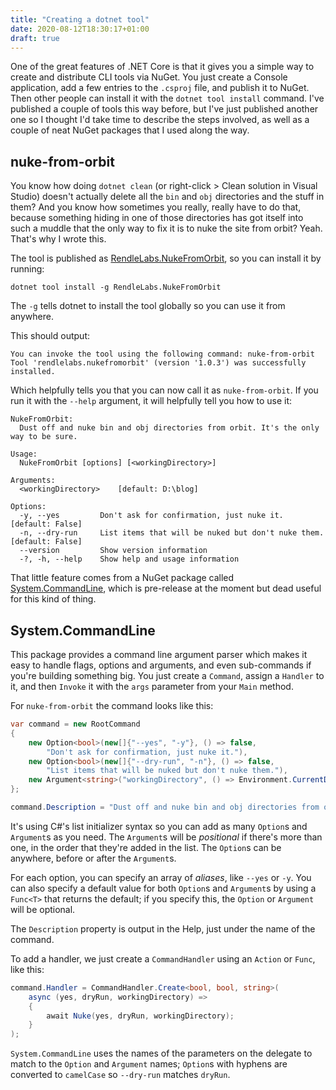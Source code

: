 ```yaml
---
title: "Creating a dotnet tool"
date: 2020-08-12T18:30:17+01:00
draft: true
---
```


One of the great features of .NET Core is that it gives you a simple
way to create and distribute CLI tools via NuGet. You just create a Console
application, add a few entries to the `.csproj` file, and publish it to
NuGet. Then other people can install it with the `dotnet tool install`
command. I've published a couple of tools this way before, but I've just
published another one so I thought I'd take time to describe the steps
involved, as well as a couple of neat NuGet packages that I used along
the way.

## nuke-from-orbit

You know how doing `dotnet clean` (or right-click > Clean solution in Visual Studio)
doesn't actually delete all the `bin` and `obj` directories and the stuff in them?
And you know how sometimes you really, really have to do that, because something
hiding in one of those directories has got itself into such a muddle that the only
way to fix it is to nuke the site from orbit? Yeah. That's why I wrote this.

The tool is published as [RendleLabs.NukeFromOrbit](https://www.nuget.org/packages/RendleLabs.NukeFromOrbit/),
so you can install it by running:

```shell
dotnet tool install -g RendleLabs.NukeFromOrbit
```

The `-g` tells dotnet to install the tool globally so you can use it from anywhere.

This should output:

```text
You can invoke the tool using the following command: nuke-from-orbit
Tool 'rendlelabs.nukefromorbit' (version '1.0.3') was successfully installed.
```

Which helpfully tells you that you can now call it as `nuke-from-orbit`. If you run it
with the `--help` argument, it will helpfully tell you how to use it:

```text
NukeFromOrbit:
  Dust off and nuke bin and obj directories from orbit. It's the only way to be sure.

Usage:
  NukeFromOrbit [options] [<workingDirectory>]

Arguments:
  <workingDirectory>    [default: D:\blog]

Options:
  -y, --yes         Don't ask for confirmation, just nuke it. [default: False]
  -n, --dry-run     List items that will be nuked but don't nuke them. [default: False]
  --version         Show version information
  -?, -h, --help    Show help and usage information
```

That little feature comes from a NuGet package called
[System.CommandLine](https://www.nuget.org/packages/System.CommandLine),
which is pre-release at the moment but dead useful for this kind of thing.

## System.CommandLine

This package provides a command line argument parser which makes it easy to handle
flags, options and arguments, and even sub-commands if you're building something big.
You just create a `Command`, assign a `Handler` to it, and then `Invoke` it with
the `args` parameter from your `Main` method.

For `nuke-from-orbit` the command looks like this:

```csharp
var command = new RootCommand
{
    new Option<bool>(new[]{"--yes", "-y"}, () => false,
        "Don't ask for confirmation, just nuke it."),
    new Option<bool>(new[]{"--dry-run", "-n"}, () => false,
        "List items that will be nuked but don't nuke them."),
    new Argument<string>("workingDirectory", () => Environment.CurrentDirectory)
};

command.Description = "Dust off and nuke bin and obj directories from orbit. It's the only way to be sure.";
```

It's using C#'s list initializer syntax so you can add as many `Option`s and `Argument`s
as you need. The `Argument`s will be *positional* if there's more than one, in the order
that they're added in the list. The `Option`s can be anywhere, before or after the
`Argument`s.

For each option, you can specify an array of *aliases*, like `--yes` or `-y`. You can
also specify a default value for both `Option`s and `Argument`s by using a `Func<T>`
that returns the default; if you specify this, the `Option` or `Argument` will be
optional.

The `Description` property is output in the Help, just under the name of the command.

To add a handler, we just create a `CommandHandler` using an `Action` or `Func`, like this:

```csharp
command.Handler = CommandHandler.Create<bool, bool, string>(
    async (yes, dryRun, workingDirectory) =>
    {
        await Nuke(yes, dryRun, workingDirectory);
    }
);
```

`System.CommandLine` uses the names of the parameters on the delegate to match to the
`Option` and `Argument` names; `Option`s with hyphens are converted to `camelCase` so
`--dry-run` matches `dryRun`.


